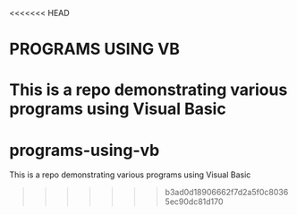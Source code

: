 <<<<<<< HEAD
# PROGRAMS USING VB

This is a repo demonstrating various programs using Visual Basic 
=======
# programs-using-vb
This is a repo demonstrating various programs using Visual Basic
>>>>>>> b3ad0d18906662f7d2a5f0c80365ec90dc81d170
